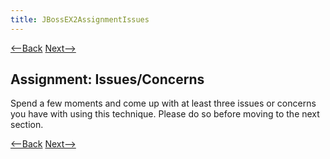 ```yaml
---
title: JBossEX2AssignmentIssues
---
```

[<--Back](JBossAOPEX2ApplicationsOfFieldManipulationInterception) [Next-->](JBossAOPEX2IssuesConcerns)

## Assignment: Issues/Concerns
Spend a few moments and come up with at least three issues or concerns you have with using this technique. Please do so before moving to the next section.

[<--Back](JBossAOPEX2ApplicationsOfFieldManipulationInterception) [Next-->](JBossAOPEX2IssuesConcerns)
